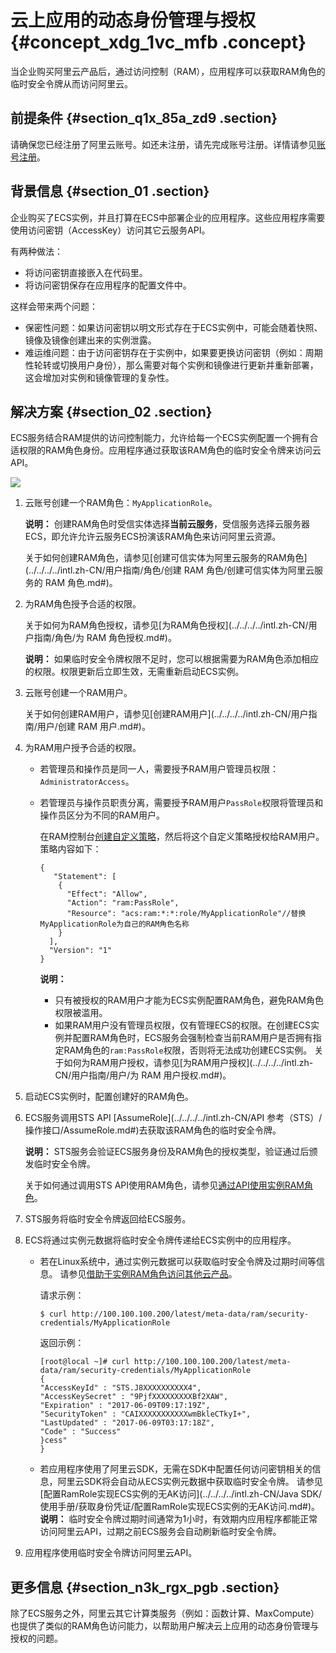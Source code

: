 # 云上应用的动态身份管理与授权 {#concept_xdg_1vc_mfb .concept}

当企业购买阿里云产品后，通过访问控制（RAM），应用程序可以获取RAM角色的临时安全令牌从而访问阿里云。

## 前提条件 {#section_q1x_85a_zd9 .section}

请确保您已经注册了阿里云账号。如还未注册，请先完成账号注册。详情请参见[账号注册](https://account.alibabacloud.com/register/intl_register.htm)。

## 背景信息 {#section_01 .section}

企业购买了ECS实例，并且打算在ECS中部署企业的应用程序。这些应用程序需要使用访问密钥（AccessKey）访问其它云服务API。

有两种做法：

-   将访问密钥直接嵌入在代码里。
-   将访问密钥保存在应用程序的配置文件中。

这样会带来两个问题：

-   保密性问题：如果访问密钥以明文形式存在于ECS实例中，可能会随着快照、镜像及镜像创建出来的实例泄露。
-   难运维问题：由于访问密钥存在于实例中，如果要更换访问密钥（例如：周期性轮转或切换用户身份），那么需要对每个实例和镜像进行更新并重新部署，这会增加对实例和镜像管理的复杂性。

## 解决方案 {#section_02 .section}

ECS服务结合RAM提供的访问控制能力，允许给每一个ECS实例配置一个拥有合适权限的RAM角色身份。应用程序通过获取该RAM角色的临时安全令牌来访问云API。

![](http://static-aliyun-doc.oss-cn-hangzhou.aliyuncs.com/assets/img/23777/156378659514410_zh-CN.png)

1.  云账号创建一个RAM角色：`MyApplicationRole`。

    **说明：** 创建RAM角色时受信实体选择**当前云服务**，受信服务选择云服务器ECS，即允许允许云服务ECS扮演该RAM角色来访问阿里云资源。

    关于如何创建RAM角色，请参见[创建可信实体为阿里云服务的RAM角色](../../../../intl.zh-CN/用户指南/角色/创建 RAM 角色/创建可信实体为阿里云服务的 RAM 角色.md#)。

2.  为RAM角色授予合适的权限。

    关于如何为RAM角色授权，请参见[为RAM角色授权](../../../../intl.zh-CN/用户指南/角色/为 RAM 角色授权.md#)。

    **说明：** 如果临时安全令牌权限不足时，您可以根据需要为RAM角色添加相应的权限。权限更新后立即生效，无需重新启动ECS实例。

3.  云账号创建一个RAM用户。

    关于如何创建RAM用户，请参见[创建RAM用户](../../../../intl.zh-CN/用户指南/用户/创建 RAM 用户.md#)。

4.  为RAM用户授予合适的权限。

    -   若管理员和操作员是同一人，需要授予RAM用户管理员权限：`AdministratorAccess`。
    -   若管理员与操作员职责分离，需要授予RAM用户`PassRole`权限将管理员和操作员区分为不同的RAM用户。

        在RAM控制台[创建自定义策略](../../../../intl.zh-CN/用户指南/权限策略/自定义策略/创建自定义策略.md#)，然后将这个自定义策略授权给RAM用户。策略内容如下：

        ``` {#codeblock_gpr_z1n_pg0}
        {
           "Statement": [
            {
              "Effect": "Allow",
              "Action": "ram:PassRole",
              "Resource": "acs:ram:*:*:role/MyApplicationRole"//替换MyApplicationRole为自己的RAM角色名称
            }
          ],
          "Version": "1"
        }                
        ```

        **说明：** 

        -   只有被授权的RAM用户才能为ECS实例配置RAM角色，避免RAM角色权限被滥用。
        -   如果RAM用户没有管理员权限，仅有管理ECS的权限。在创建ECS实例并配置RAM角色时，ECS服务会强制检查当前RAM用户是否拥有指定RAM角色的`ram:PassRole`权限，否则将无法成功创建ECS实例。
    关于如何为RAM用户授权，请参见[为RAM用户授权](../../../../intl.zh-CN/用户指南/用户/为 RAM 用户授权.md#)。

5.  启动ECS实例时，配置创建好的RAM角色。
6.  ECS服务调用STS API [AssumeRole](../../../../intl.zh-CN/API 参考（STS）/操作接口/AssumeRole.md#)去获取该RAM角色的临时安全令牌。

    **说明：** STS服务会验证ECS服务身份及RAM角色的授权类型，验证通过后颁发临时安全令牌。

    关于如何通过调用STS API使用RAM角色，请参见[通过API使用实例RAM角色](../../../../intl.zh-CN/安全/实例RAM角色/通过API使用实例RAM角色.md#)。

7.  STS服务将临时安全令牌返回给ECS服务。
8.  ECS将通过实例元数据将临时安全令牌传递给ECS实例中的应用程序。

    -   若在Linux系统中，通过实例元数据可以获取临时安全令牌及过期时间等信息。 请参见[借助于实例RAM角色访问其他云产品](../../../../intl.zh-CN/最佳实践/借助于实例RAM角色访问其他云产品.md#)。

        请求示例：

        ``` {#codeblock_kvk_np2_qvt}
        $ curl http://100.100.100.200/latest/meta-data/ram/security-credentials/MyApplicationRole
        ```

        返回示例：

        ``` {#codeblock_iv7_1zi_jv8}
        [root@local ~]# curl http://100.100.100.200/latest/meta-data/ram/security-credentials/MyApplicationRole
        {
        "AccessKeyId" : "STS.J8XXXXXXXXXX4",
        "AccessKeySecret" : "9PjfXXXXXXXXXBf2XAW",
        "Expiration" : "2017-06-09T09:17:19Z",
        "SecurityToken" : "CAIXXXXXXXXXXXwmBkleCTkyI+",
        "LastUpdated" : "2017-06-09T03:17:18Z",
        "Code" : "Success"
        }cess"
        }
        ```

    -   若应用程序使用了阿里云SDK，无需在SDK中配置任何访问密钥相关的信息，阿里云SDK将会自动从ECS实例元数据中获取临时安全令牌。 请参见[配置RamRole实现ECS实例的无AK访问](../../../../intl.zh-CN/Java SDK/使用手册/获取身份凭证/配置RamRole实现ECS实例的无AK访问.md#)。
    **说明：** 临时安全令牌过期时间通常为1小时，有效期内应用程序都能正常访问阿里云API，过期之前ECS服务会自动刷新临时安全令牌。

9.  应用程序使用临时安全令牌访问阿里云API。

## 更多信息 {#section_n3k_rgx_pgb .section}

除了ECS服务之外，阿里云其它计算类服务（例如：函数计算、MaxCompute）也提供了类似的RAM角色访问能力，以帮助用户解决云上应用的动态身份管理与授权的问题。

